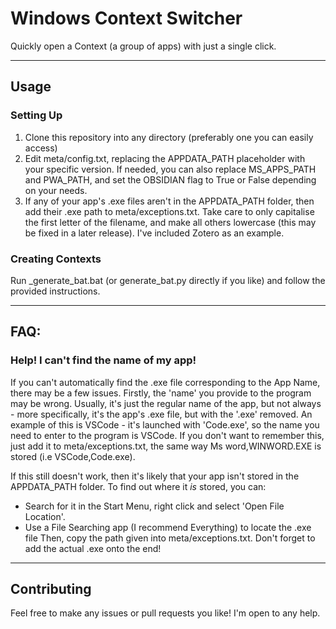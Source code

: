 # Windows Context Switcher

Quickly open a Context (a group of apps) with just a single click.

---
## Usage

### Setting Up
1. Clone this repository into any directory (preferably one you can easily access)
2. Edit meta/config.txt, replacing the APPDATA_PATH placeholder with your specific version. If needed, you can also replace MS_APPS_PATH and PWA_PATH, and set the OBSIDIAN flag to True or False depending on your needs.
3. If any of your app's .exe files aren't in the APPDATA_PATH folder, then add their .exe path to meta/exceptions.txt. Take care to only capitalise the first letter of the filename, and make all others lowercase (this may be fixed in a later release). I've included Zotero as an example.

### Creating Contexts
Run _generate_bat.bat (or generate_bat.py directly if you like) and follow the provided instructions. 

---
## FAQ:

### Help! I can't find the name of my app!
If you can't automatically find the .exe file corresponding to the App Name, there may be a few issues.
Firstly, the 'name' you provide to the program may be wrong. Usually, it's just the regular name of the app, but not always - more specifically, it's the app's .exe file, but with the '.exe' removed.
An example of this is VSCode - it's launched with 'Code.exe', so the name you need to enter to the program is VSCode. If you don't want to remember this, just add it to meta/exceptions.txt, the same way Ms word,WINWORD.EXE is stored (i.e VSCode,Code.exe).

If this still doesn't work, then it's likely that your app isn't stored in the APPDATA_PATH folder. To find out where it _is_ stored, you can:
- Search for it in the Start Menu, right click and select 'Open File Location'. 
- Use a File Searching app (I recommend Everything) to locate the .exe file
Then, copy the path given into meta/exceptions.txt. Don't forget to add the actual .exe onto the end!

---

## Contributing

Feel free to make any issues or pull requests you like! I'm open to any help.

